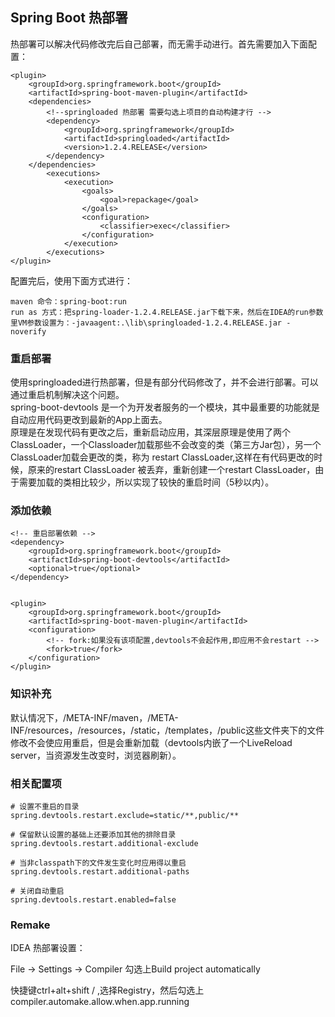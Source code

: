 ## Spring Boot 热部署


热部署可以解决代码修改完后自己部署，而无需手动进行。首先需要加入下面配置：

	<plugin>
		<groupId>org.springframework.boot</groupId>
		<artifactId>spring-boot-maven-plugin</artifactId>
		<dependencies>
			<!--springloaded 热部署 需要勾选上项目的自动构建才行 -->
			<dependency>
				<groupId>org.springframework</groupId>
				<artifactId>springloaded</artifactId>
				<version>1.2.4.RELEASE</version>
			</dependency>
		</dependencies>
			<executions>
				<execution>
					<goals>
						<goal>repackage</goal>
					</goals>
					<configuration>
						<classifier>exec</classifier>
					</configuration>
				</execution>
			</executions>
	</plugin>

配置完后，使用下面方式进行：

	maven 命令：spring-boot:run
	run as 方式：把spring-loader-1.2.4.RELEASE.jar下载下来，然后在IDEA的run参数里VM参数设置为：-javaagent:.\lib\springloaded-1.2.4.RELEASE.jar -noverify


### 重启部署

使用springloaded进行热部署，但是有部分代码修改了，并不会进行部署。可以通过重启机制解决这个问题。   
spring-boot-devtools 是一个为开发者服务的一个模块，其中最重要的功能就是自动应用代码更改到最新的App上面去。    
原理是在发现代码有更改之后，重新启动应用，其深层原理是使用了两个ClassLoader，一个Classloader加载那些不会改变的类（第三方Jar包），另一个ClassLoader加载会更改的类，称为  restart ClassLoader,这样在有代码更改的时候，原来的restart ClassLoader 被丢弃，重新创建一个restart ClassLoader，由于需要加载的类相比较少，所以实现了较快的重启时间（5秒以内）。

### 添加依赖

	<!-- 重启部署依赖 -->
	<dependency>
        <groupId>org.springframework.boot</groupId>
        <artifactId>spring-boot-devtools</artifactId>
        <optional>true</optional>
    </dependency>


	<plugin>
		<groupId>org.springframework.boot</groupId>
		<artifactId>spring-boot-maven-plugin</artifactId>
		<configuration>
	        <!-- fork:如果没有该项配置,devtools不会起作用,即应用不会restart -->
	        <fork>true</fork>
        </configuration>
	</plugin>

### 知识补充

默认情况下，/META-INF/maven，/META-INF/resources，/resources，/static，/templates，/public这些文件夹下的文件修改不会使应用重启，但是会重新加载（devtools内嵌了一个LiveReload server，当资源发生改变时，浏览器刷新）。

### 相关配置项

	# 设置不重启的目录
	spring.devtools.restart.exclude=static/**,public/**
	
	# 保留默认设置的基础上还要添加其他的排除目录
	spring.devtools.restart.additional-exclude
	
	# 当非classpath下的文件发生变化时应用得以重启
	spring.devtools.restart.additional-paths

	# 关闭自动重启
	spring.devtools.restart.enabled=false


### Remake

IDEA 热部署设置：

File -> Settings -> Compiler 勾选上Build project automatically  

快捷键ctrl+alt+shift  / ,选择Registry，然后勾选上compiler.automake.allow.when.app.running